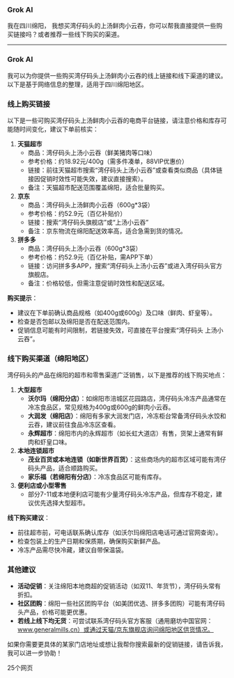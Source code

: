 ### Grok AI

<div class="thinking-container"></div><div class="response-content-markdown [&amp;_a]:text-current [&amp;_a:hover]:text-primary [&amp;_a:hover]:decoration-primary [&amp;_a]:underline [&amp;_a]:decoration-primary/30 [&amp;_a]:underline-offset-2 [&amp;_h2:first-child]:mt-0 [&amp;_h3:first-child]:mt-0 [&amp;_h4:first-child]:mt-0"><p dir="auto" class="break-words" style="white-space: pre-wrap;">我在四川绵阳， 我想买湾仔码头的上汤鲜肉小云吞，你可以帮我直接提供一些购买链接吗？或者推荐一些线下购买的渠道。</p></div><section class="inline-media-container flex flex-col gap-1"></section><section class="auth-notification flex flex-col gap-1"></section>

---

### Grok AI

<div class="thinking-container"></div><div class="response-content-markdown [&amp;_a]:text-current [&amp;_a:hover]:text-primary [&amp;_a:hover]:decoration-primary [&amp;_a]:underline [&amp;_a]:decoration-primary/30 [&amp;_a]:underline-offset-2 [&amp;_h2:first-child]:mt-0 [&amp;_h3:first-child]:mt-0 [&amp;_h4:first-child]:mt-0"><p dir="auto" class="break-words" style="white-space: pre-wrap;">我可以为你提供一些购买湾仔码头上汤鲜肉小云吞的线上链接和线下渠道的建议。以下是基于网络信息的整理，适用于四川绵阳地区。</p>
<h3 dir="auto" class="">线上购买链接</h3>
<p dir="auto" class="break-words" style="white-space: pre-wrap;">以下是一些可购买湾仔码头上汤鲜肉小云吞的电商平台链接，请注意价格和库存可能随时间变化，建议下单前核实：</p>
<ol dir="auto" class="marker:text-secondary">
<li class="break-words"><strong>天猫超市</strong>
<ul dir="auto" class="marker:text-secondary">
<li class="break-words">商品：湾仔码头上汤小云吞（鲜美猪肉等口味）</li>
<li class="break-words">参考价格：约18.92元/400g（需多件凑单，88VIP优惠价）</li>
<li class="break-words">链接：前往天猫超市搜索“湾仔码头上汤小云吞”或查看类似商品（具体链接因促销时效性可能失效，建议直接搜索）。  <a href="https://www.smzdm.com/p/93561308/" target="_blank" rel="noopener noreferrer" class="web-search-result-chip focus:outline-none focus-visible:outline-none focus-visible:bg:input rounded-md ml-1 mr-0.5" data-state="closed"><div class="inline-flex align-text-bottom items-center justify-center select-none my-0 rounded-md bg-important border border-card-border opacity-60 grayscale hover:filter-none hover:opacity-100 transition-opacity"><img class="size-[18px] m-0 rounded-md" alt="" src="https://imgs.search.brave.com/7-adwMAlfDUGFGWYXH9wpxXeRSlQGI6JYXD3-aMxmSY/rs:fit:64:0:0:0/g:ce/aHR0cDovL2Zhdmlj/b25zLnNlYXJjaC5i/cmF2ZS5jb20vaWNv/bnMvOTJiN2IzYTNm/ZTJjNzkyMDM4NWIx/NWE2ZWU3Mzc1NmM4/NTUzN2M4NzJjZDVi/MDk0M2IxNDk1MGZk/YzE0NjdjOS93d3cu/c216ZG0uY29tLw"></div></a></li>
<li class="break-words">备注：天猫超市配送范围覆盖绵阳，适合批量购买。</li>
</ul>
</li>
<li class="break-words"><strong>京东</strong>
<ul dir="auto" class="marker:text-secondary">
<li class="break-words">商品：湾仔码头上汤鲜肉小云吞（600g*3袋）</li>
<li class="break-words">参考价格：约52.9元（百亿补贴价）</li>
<li class="break-words">链接：搜索“湾仔码头旗舰店”或“上汤小云吞”</li>
<li class="break-words">备注：京东物流在绵阳配送效率高，适合急需到货的情况。</li>
</ul>
</li>
<li class="break-words"><strong>拼多多</strong>
<ul dir="auto" class="marker:text-secondary">
<li class="break-words">商品：湾仔码头上汤小云吞（600g*3袋）</li>
<li class="break-words">参考价格：约52.9元（百亿补贴，需APP下单）</li>
<li class="break-words">链接：访问拼多多APP，搜索“湾仔码头上汤小云吞”或进入湾仔码头官方旗舰店。  <a href="http://www.kiees.com/2024/03/07/969017.html" target="_blank" rel="noopener noreferrer" class="web-search-result-chip focus:outline-none focus-visible:outline-none focus-visible:bg:input rounded-md ml-1 mr-0.5" data-state="closed"><div class="inline-flex align-text-bottom items-center justify-center select-none my-0 rounded-md bg-important border border-card-border opacity-60 grayscale hover:filter-none hover:opacity-100 transition-opacity"><img class="size-[18px] m-0 rounded-md" alt="" src="https://imgs.search.brave.com/zY6jR8OmPzeptVEqSgKFBCv56FiFuELd1sx1jDbLSrs/rs:fit:64:0:0:0/g:ce/aHR0cDovL2Zhdmlj/b25zLnNlYXJjaC5i/cmF2ZS5jb20vaWNv/bnMvODdiNDM3YmZl/ZWI5YjBiZTU5ZTMw/YTdiYTRkNTk5YTdi/N2M4ODIwMGNkMmMx/YTQ2YzMwNmMyOTE5/Y2NkNWRkNS93d3cu/a2llZXMuY29tLw"></div></a></li>
<li class="break-words">备注：价格较低，但需注意促销时效性和配送区域。</li>
</ul>
</li>
</ol>
<p dir="auto" class="break-words" style="white-space: pre-wrap;"><strong>购买提示</strong>：</p>
<ul dir="auto" class="marker:text-secondary">
<li class="break-words">建议在下单前确认商品规格（如400g或600g）及口味（鲜肉、虾皇等）。</li>
<li class="break-words">检查是否包邮以及绵阳是否在配送范围内。</li>
<li class="break-words">促销信息可能有时间限制，若链接失效，可直接在平台搜索“湾仔码头 上汤小云吞”。</li>
</ul>
<h3 dir="auto" class="">线下购买渠道（绵阳地区）</h3>
<p dir="auto" class="break-words" style="white-space: pre-wrap;">湾仔码头的产品在绵阳的超市和零售渠道广泛销售，以下是推荐的线下购买地点：</p>
<ol dir="auto" class="marker:text-secondary">
<li class="break-words"><strong>大型超市</strong>
<ul dir="auto" class="marker:text-secondary">
<li class="break-words"><strong>沃尔玛（绵阳分店）</strong>：如绵阳市涪城区花园路店，湾仔码头冷冻产品通常在冷冻食品区，常见规格为400g或600g的鲜肉小云吞。</li>
<li class="break-words"><strong>大润发（绵阳店）</strong>：绵阳有多家大润发门店，冷冻柜台常备湾仔码头水饺和云吞，建议前往食品冷冻区查看。  <a href="http://creditcard.ccb.com/installment/in-shop-partner_289.html" target="_blank" rel="noopener noreferrer" class="web-search-result-chip focus:outline-none focus-visible:outline-none focus-visible:bg:input rounded-md ml-1 mr-0.5" data-state="closed"><div class="inline-flex align-text-bottom items-center justify-center select-none my-0 rounded-md bg-important border border-card-border opacity-60 grayscale hover:filter-none hover:opacity-100 transition-opacity"><img class="size-[18px] m-0 rounded-md" alt="" src="https://imgs.search.brave.com/kUOObYmOl_TOCXW0VSAW7Lhe3oFcUVG9s7_Q9OEhlwM/rs:fit:64:0:0:0/g:ce/aHR0cDovL2Zhdmlj/b25zLnNlYXJjaC5i/cmF2ZS5jb20vaWNv/bnMvYTQ5ZmI4ZTQ5/YzE3NDNkYmMyZWMw/YWZiOTlkOGI4NDhm/MDhjY2ZmMWNmN2Uz/NDdkNDNhYzMzZTEx/NWY4Y2M4ZS9jcmVk/aXRjYXJkLmNjYi5j/b20v"></div></a></li>
<li class="break-words"><strong>永辉超市</strong>：绵阳市内的永辉超市（如长虹大道店）有售，货架上通常有鲜肉和虾皇口味。</li>
</ul>
</li>
<li class="break-words"><strong>本地连锁超市</strong>
<ul dir="auto" class="marker:text-secondary">
<li class="break-words"><strong>茂业百货或本地连锁（如新世界百货）</strong>：这些商场内的超市区域可能有湾仔码头产品，适合顺路购买。</li>
<li class="break-words"><strong>家乐福（若绵阳有分店）</strong>：冷冻食品区可能有库存。</li>
</ul>
</li>
<li class="break-words"><strong>便利店或小型零售</strong>
<ul dir="auto" class="marker:text-secondary">
<li class="break-words">部分7-11或本地便利店可能有少量湾仔码头冷冻产品，但库存不稳定，建议优先选择大型超市。</li>
</ul>
</li>
</ol>
<p dir="auto" class="break-words" style="white-space: pre-wrap;"><strong>线下购买建议</strong>：</p>
<ul dir="auto" class="marker:text-secondary">
<li class="break-words">前往超市前，可电话联系确认库存（如沃尔玛绵阳店电话可通过官网查询）。</li>
<li class="break-words">检查包装上的生产日期和保质期，确保购买新鲜产品。</li>
<li class="break-words">冷冻产品需尽快冷藏，建议自带保温袋。</li>
</ul>
<h3 dir="auto" class="">其他建议</h3>
<ul dir="auto" class="marker:text-secondary">
<li class="break-words"><strong>活动促销</strong>：关注绵阳本地商超的促销活动（如双11、年货节），湾仔码头常有折扣。</li>
<li class="break-words"><strong>社区团购</strong>：绵阳一些社区团购平台（如美团优选、拼多多团购）可能有湾仔码头产品，价格可能更优惠。</li>
<li class="break-words"><strong>若线上线下均无货</strong>：可尝试联系湾仔码头官方客服（通用磨坊中国官网：<a href="http://www.generalmills.cn%EF%BC%89%E6%88%96%E9%80%9A%E8%BF%87%E5%A4%A9%E7%8C%AB/%E4%BA%AC%E4%B8%9C%E6%97%97%E8%88%B0%E5%BA%97%E8%AF%A2%E9%97%AE%E7%BB%B5%E9%98%B3%E5%9C%B0%E5%8C%BA%E4%BE%9B%E8%B4%A7%E6%83%85%E5%86%B5%E3%80%82" target="_blank" rel="noopener noreferrer">www.generalmills.cn）或通过天猫/京东旗舰店询问绵阳地区供货情况。</a><a href="https://www.generalmills.cn/our-brands/wanchai-ferry" target="_blank" rel="noopener noreferrer" class="web-search-result-chip focus:outline-none focus-visible:outline-none focus-visible:bg:input rounded-md ml-1 mr-0.5" data-state="closed"><div class="inline-flex align-text-bottom items-center justify-center select-none my-0 rounded-md bg-important border border-card-border opacity-60 grayscale hover:filter-none hover:opacity-100 transition-opacity"><img class="size-[18px] m-0 rounded-md" alt="" src="https://imgs.search.brave.com/tkcx_hWf0PfgUTWRGvnCQAvnIy2RwhT_BX_KPjZkjxk/rs:fit:64:0:0:0/g:ce/aHR0cDovL2Zhdmlj/b25zLnNlYXJjaC5i/cmF2ZS5jb20vaWNv/bnMvYmM3M2IzMDM3/YjkyNTM2MzJhNjU3/MWIxZmUwODdkMzIw/YzFmMWQxMzBjMzkx/MTVlMDdiMTk1ZTZh/YmJjZjFjZi93d3cu/Z2VuZXJhbG1pbGxz/LmNuLw"></div></a></li>
</ul>
<p dir="auto" class="break-words" style="white-space: pre-wrap;">如果你需要更具体的某家门店地址或想让我帮你搜索最新的促销链接，请告诉我，我可以进一步协助！</p></div><section class="inline-media-container flex flex-col gap-1"></section><section class="auth-notification flex flex-col gap-1"></section><div class="flex gap-2 mt-4"><div class="search-results flex -ml-1 text-sm gap-2 mb-1"><div class="flex flex-row items-center pr-4 py-1 rounded-full cursor-pointer bg-foreground border border-card-border hover:bg-card-hover hover:border-card-border-focus"><div style="z-index: 3;"><div class="align-text-bottom items-center justify-center select-none transition my-0 rounded-md opacity-100 ml-1.5 flex bg-popover overflow-hidden border border-background z-3"><img class="size-[18px] m-0 rounded-md" alt="" src="https://imgs.search.brave.com/zY6jR8OmPzeptVEqSgKFBCv56FiFuELd1sx1jDbLSrs/rs:fit:64:0:0:0/g:ce/aHR0cDovL2Zhdmlj/b25zLnNlYXJjaC5i/cmF2ZS5jb20vaWNv/bnMvODdiNDM3YmZl/ZWI5YjBiZTU5ZTMw/YTdiYTRkNTk5YTdi/N2M4ODIwMGNkMmMx/YTQ2YzMwNmMyOTE5/Y2NkNWRkNS93d3cu/a2llZXMuY29tLw"></div></div><div style="z-index: 2;"><div class="align-text-bottom items-center justify-center select-none transition my-0 rounded-md opacity-100 flex bg-popover overflow-hidden border border-background z-2 -ml-2"><img class="size-[18px] m-0 rounded-md" alt="" src="https://imgs.search.brave.com/zeWA8HQ5hxdTUcXCDAAPUwq6iVVe_6Uaz8lm3hcnsr8/rs:fit:64:0:0:0/g:ce/aHR0cDovL2Zhdmlj/b25zLnNlYXJjaC5i/cmF2ZS5jb20vaWNv/bnMvNGMzM2YzMWQ3/YjE1MThiMWY3Nzdm/MTA3Y2VkNjkzMmFi/Y2M4OWM3ZjE2MTAy/NDI3NDkyOTA4ZTEz/NzU3ZDIzNi9vcmFu/Z2Vnby5jb20uYXUv"></div></div><div style="z-index: 1;"><div class="align-text-bottom items-center justify-center select-none transition my-0 rounded-md opacity-100 flex bg-popover overflow-hidden border border-background z-1 -ml-2"><img class="size-[18px] m-0 rounded-md" alt="" src="https://imgs.search.brave.com/S-R7ikPf0u3zIxtSHcLMVzsWtzgbFJAvWjDe17p5-lM/rs:fit:64:0:0:0/g:ce/aHR0cDovL2Zhdmlj/b25zLnNlYXJjaC5i/cmF2ZS5jb20vaWNv/bnMvNTUyZDk1MGNl/MTFhZDcyNTgwYzZh/YzU0MmFhZTY4YTAz/YzcwODJlODE2MTc1/NjIyOWViNTk4Mjg2/OWJlMTNhZS9iYWlr/ZS5iYWlkdS5jb20v"></div></div><div class="truncate ml-2">25个网页</div></div></div></div>

